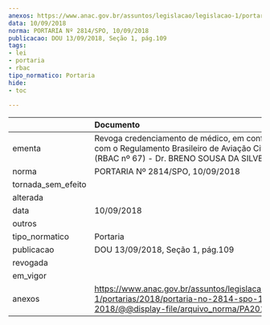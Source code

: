 ```yaml
---
anexos: https://www.anac.gov.br/assuntos/legislacao/legislacao-1/portarias/2018/portaria-no-2814-spo-10-09-2018/@@display-file/arquivo_norma/PA2018-2814.pdf
data: 10/09/2018
norma: PORTARIA Nº 2814/SPO, 10/09/2018
publicacao: DOU 13/09/2018, Seção 1, pág.109
tags:
- lei
- portaria
- rbac
tipo_normatico: Portaria
hide: 
- toc 
 
---
```


|                    | Documento                                                                                                                                            |
|:-------------------|:-----------------------------------------------------------------------------------------------------------------------------------------------------|
| ementa             | Revoga credenciamento de médico, em conformidade com o Regulamento Brasileiro de Aviação Civil nº 67 (RBAC nº 67) - Dr. BRENO SOUSA DA SILVEIRA.     |
| norma              | PORTARIA Nº 2814/SPO, 10/09/2018                                                                                                                     |
| tornada_sem_efeito |                                                                                                                                                      |
| alterada           |                                                                                                                                                      |
| data               | 10/09/2018                                                                                                                                           |
| outros             |                                                                                                                                                      |
| tipo_normatico     | Portaria                                                                                                                                             |
| publicacao         | DOU 13/09/2018, Seção 1, pág.109                                                                                                                     |
| revogada           |                                                                                                                                                      |
| em_vigor           |                                                                                                                                                      |
| anexos             | https://www.anac.gov.br/assuntos/legislacao/legislacao-1/portarias/2018/portaria-no-2814-spo-10-09-2018/@@display-file/arquivo_norma/PA2018-2814.pdf |
